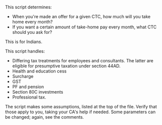 This script determines:
  - When you're made an offer for a given CTC, how much will you take home every month?
  - If you want a certain amount of take-home pay every month, what CTC should you ask for?

This is for Indians.

This script handles:
  - Differing tax treatments for employees and consultants. The latter are eligible for presumptive taxation under section 44AD.
  - Health and education cess
  - Surcharge
  - GST
  - PF and pension
  - Section 80C investments
  - Professional tax.

The script makes some assumptions, listed at the top of the file. Verify that those apply to you, taking your CA's help if needed. Some parameters can be changed; again, see the comments.
